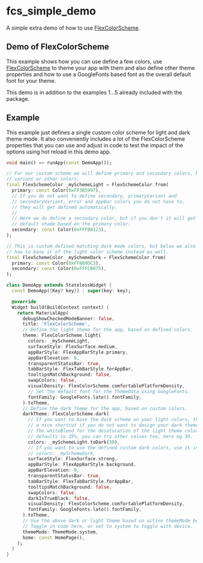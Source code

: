 # fcs_simple_demo

A simple extra demo of how to use [FlexColorScheme](https://pub.dev/packages/flex_color_scheme).

## Demo of FlexColorScheme

This example shows how you can use define a few colors, use 
[FlexColorScheme](https://pub.dev/packages/flex_color_scheme)
to theme your app with them and also define other theme
properties and how to use a GoogleFonts based font as the overall default
font for your theme.

This demo is in addition to the examples 1...5 already included with the
package.

## Example

This example just defines a single custom color scheme for light and dark
theme mode. It also conveniently includes a lot of the FlexColorScheme 
properties that you can use and adjust in code to test the impact of the
options using hot reload in this demo app.

```dart
void main() => runApp(const DemoApp());

// For our custom scheme we will define primary and secondary colors, but no
// variant or other colors.
final FlexSchemeColor _mySchemeLight = FlexSchemeColor.from(
  primary: const Color(0xFF3B5997),
  // If you do not want to define secondary, primaryVariant and
  // secondaryVariant, error and appBar colors you do not have to,
  // they will get defined automatically.
  //
  // Here we do define a secondary color, but if you don't it will get a
  // default shade based on the primary color.
  secondary: const Color(0xFFFB8123),
);

// This is custom defined matching dark mode colors, but below we also show
// how to base it of the light color scheme instead as well.
final FlexSchemeColor _mySchemeDark = FlexSchemeColor.from(
  primary: const Color(0xFF8B9DC3),
  secondary: const Color(0xFFFCB075),
);

class DemoApp extends StatelessWidget {
  const DemoApp({Key? key}) : super(key: key);

  @override
  Widget build(BuildContext context) {
    return MaterialApp(
      debugShowCheckedModeBanner: false,
      title: 'FlexColorScheme',
      // Define the light theme for the app, based on defined colors.
      theme: FlexColorScheme.light(
        colors: _mySchemeLight,
        surfaceStyle: FlexSurface.medium,
        appBarStyle: FlexAppBarStyle.primary,
        appBarElevation: 0,
        transparentStatusBar: true,
        tabBarStyle: FlexTabBarStyle.forAppBar,
        tooltipsMatchBackground: false,
        swapColors: false,
        visualDensity: FlexColorScheme.comfortablePlatformDensity,
        // Set the default font for the ThemeData using GoogleFonts.
        fontFamily: GoogleFonts.lato().fontFamily,
      ).toTheme,
      // Define the dark theme for the app, based on custom colors.
      darkTheme: FlexColorScheme.dark(
        // If you want to base the dark scheme on your light colors, this is
        // a nice shortcut if you do not want to design your dark theme.
        // The whiteBlend for the desaturation of the light theme colors
        // defaults to 35%, you can try other values too, here eg 30.
        colors: _mySchemeLight.toDark(30),
        // If you want to use the defined custom dark colors, use it instead:
        // colors: _mySchemeDark,
        surfaceStyle: FlexSurface.strong,
        appBarStyle: FlexAppBarStyle.background,
        appBarElevation: 0,
        transparentStatusBar: true,
        tabBarStyle: FlexTabBarStyle.forAppBar,
        tooltipsMatchBackground: false,
        swapColors: false,
        darkIsTrueBlack: false,
        visualDensity: FlexColorScheme.comfortablePlatformDensity,
        fontFamily: GoogleFonts.lato().fontFamily,
      ).toTheme,
      // Use the above dark or light theme based on active themeMode below.
      // Toggle in code here, or set to system to toggle with device.
      themeMode: ThemeMode.system,
      home: const HomePage(),
    );
  }
}
```